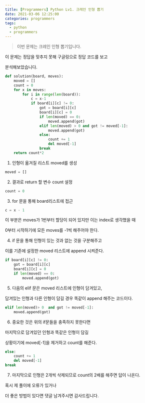 ```yaml
---
title: [Programmers] Python Lv1. 크레인 인형 뽑기
date: 2021-03-06 12:25:00
categories: programmers
tags:
  - python
  - programmers
---
```


>이번 문제는 크레인 인형 뽑기입니다.

이 문제는 정답을 맞추지 못해 구글링으로 정답 코드를 보고

분석해보았습니다.

~~~python
def solution(board, moves):
    moved = []
    count = 0
    for x in moves:
        for i in range(len(board)):
            c = x-1   
            if board[i][c] != 0:
                got = board[i][c]
                board[i][c] = 0
                if len(moved) == 0:
                    moved.append(got)
                elif len(moved) > 0 and got != moved[-1]:
                    moved.append(got)
                else:
                    count += 1
                    del moved[-1]
                break
    return count*2
~~~

1. 인형이 옮겨질 리스트 moved를 생성
~~~python
moved = []
~~~

2. 결과로 return 할 변수 count 설정
~~~python
count = 0
~~~

3. for 문을 통해 board리스트에 접근
~~~python
c = x - 1
~~~

이 부분은 moves가 1번부터 할당이 되어 있지만 이는 index로 생각했을 때

0부터 시작하기에 모든 moves를 -1씩 해주어야 한다.


4. if 문을 통해 인형이 있는 것과 없는 것을 구분해주고

이를 기존에 설정한 moved 리스트에 append 시켜준다.

~~~python
if board[i][c] != 0:
    got = board[i][c]
    board[i][c] = 0
    if len(moved) == 0:
        moved.append(got)
~~~

5. 다음의 elif 문은 moved 리스트에 인형이 담겨있고,

담겨있는 인형과 다른 인형이 담길 경우 똑같이 append 해주는 코드이다.

~~~python
elif len(moved)> 0  and got != moved[-1]:
    moved.append(got)
~~~

6. 중요한 것은 위의 if문들을 충족하지 못한다면

마지막으로 담겨있던 인형과 똑같은 인형이 담길

상황이기에 moved[-1]을 제거하고 count를 해준다.

~~~python
else:
    count += 1
    del moved[-1]
break
~~~

7. 마지막으로 인형은 2개씩 삭제되므로
count의 2배를 해주면 답이 나온다.


혹시 제 풀이에 오류가 있거나

더 좋은 방법이 있다면 댓글 남겨주시면 감사드립니다.
